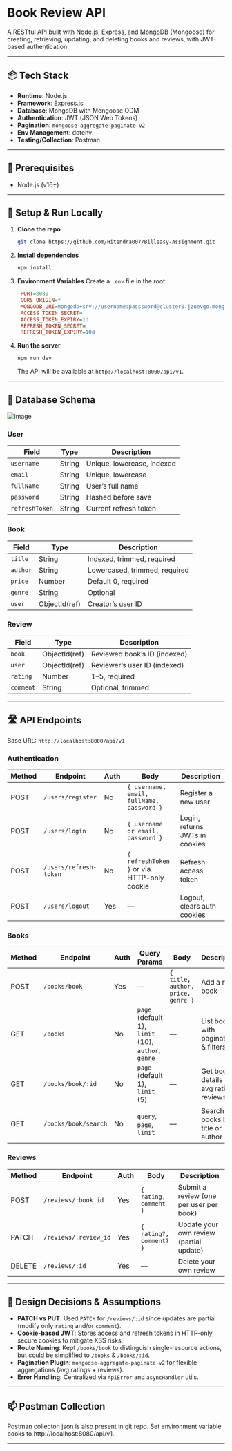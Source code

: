 # Book Review API

A RESTful API built with Node.js, Express, and MongoDB (Mongoose) for creating, retrieving, updating, and deleting books and reviews, with JWT-based authentication.

---

## 📦 Tech Stack

* **Runtime**: Node.js
* **Framework**: Express.js
* **Database**: MongoDB with Mongoose ODM
* **Authentication**: JWT (JSON Web Tokens)
* **Pagination**: `mongoose-aggregate-paginate-v2`
* **Env Management**: dotenv
* **Testing/Collection**: Postman

---

## 🌱 Prerequisites

* Node.js (v16+)

---

## 🚀 Setup & Run Locally

1. **Clone the repo**

   ```bash
   git clone https://github.com/Hitendra007/Billeasy-Assignment.git
   ```

2. **Install dependencies**

   ```bash
   npm install
   ```

3. **Environment Variables**
   Create a `.env` file in the root:

   ```ini
    PORT=8080
    CORS_ORIGIN=*
    MONGODB_URI=mongodb+srv://username:passsword@cluster0.jzuevgo.mongodb.net/
    ACCESS_TOKEN_SECRET=
    ACCESS_TOKEN_EXPIRY=1d
    REFRESH_TOKEN_SECRET=
    REFRESH_TOKEN_EXPIRY=10d
   ```

4. **Run the server**

   ```bash
   npm run dev
   ```

   The API will be available at `http://localhost:8000/api/v1`.

---

## 🔗 Database Schema
![image](https://github.com/user-attachments/assets/1b5bc071-3d0f-4e28-8128-28484c9e3971)

### User

| Field          | Type   | Description                |
| -------------- | ------ | -------------------------- |
| `username`     | String | Unique, lowercase, indexed |
| `email`        | String | Unique, lowercase          |
| `fullName`     | String | User’s full name           |
| `password`     | String | Hashed before save         |
| `refreshToken` | String | Current refresh token      |

### Book

| Field    | Type          | Description                   |
| -------- | ------------- | ----------------------------- |
| `title`  | String        | Indexed, trimmed, required    |
| `author` | String        | Lowercased, trimmed, required |
| `price`  | Number        | Default 0, required           |
| `genre`  | String        | Optional                      |
| `user`   | ObjectId(ref) | Creator’s user ID             |

### Review

| Field     | Type          | Description                  |
| --------- | ------------- | ---------------------------- |
| `book`    | ObjectId(ref) | Reviewed book’s ID (indexed) |
| `user`    | ObjectId(ref) | Reviewer’s user ID (indexed) |
| `rating`  | Number        | 1–5, required                |
| `comment` | String        | Optional, trimmed            |

---

## 🛣️ API Endpoints

Base URL: `http://localhost:8000/api/v1`

### Authentication

| Method | Endpoint               | Auth | Body                                       | Description                    |
| ------ | ---------------------- | ---- | ------------------------------------------ | ------------------------------ |
| POST   | `/users/register`      | No   | `{ username, email, fullName, password }`  | Register a new user            |
| POST   | `/users/login`         | No   | `{ username or email, password }`          | Login, returns JWTs in cookies |
| POST   | `/users/refresh-token` | No   | `{ refreshToken }` or via HTTP-only cookie | Refresh access token           |
| POST   | `/users/logout`        | Yes  | —                                          | Logout, clears auth cookies    |

### Books

| Method | Endpoint             | Auth | Query Params                                        | Body                              | Description                             |
| ------ | -------------------- | ---- | --------------------------------------------------- | --------------------------------- | --------------------------------------- |
| POST   | `/books/book`        | Yes  | —                                                   | `{ title, author, price, genre }` | Add a new book                          |
| GET    | `/books`             | No   | `page` (default 1), `limit` (10), `author`, `genre` | —                                 | List books with pagination & filters    |
| GET    | `/books/book/:id`    | No   | `page` (default 1), `limit` (5)                     | —                                 | Get book details + avg rating + reviews |
| GET    | `/books/book/search` | No   | `query`, `page`, `limit`                            | —                                 | Search books by title or author         |

### Reviews

| Method | Endpoint              | Auth | Body                    | Description                             |
| ------ | --------------------- | ---- | ----------------------- | --------------------------------------- |
| POST   | `/reviews/:book_id`   | Yes  | `{ rating, comment }`   | Submit a review (one per user per book) |
| PATCH  | `/reviews/:review_id` | Yes  | `{ rating?, comment? }` | Update your own review (partial update) |
| DELETE | `/reviews/:id`        | Yes  | —                       | Delete your own review                  |

---

## 📌 Design Decisions & Assumptions

* **PATCH vs PUT**: Used `PATCH` for `/reviews/:id` since updates are partial (modify only `rating` and/or `comment`).
* **Cookie-based JWT**: Stores access and refresh tokens in HTTP-only, secure cookies to mitigate XSS risks.
* **Route Naming**: Kept `/books/book` to distinguish single-resource actions, but could be simplified to `/books` & `/books/:id`.
* **Pagination Plugin**: `mongoose-aggregate-paginate-v2` for flexible aggregations (avg ratings + reviews).
* **Error Handling**: Centralized via `ApiError` and `asyncHandler` utils.

---

## 📫 Postman Collection

Postman collecton json is also present in git repo.
Set environment variable books to http://localhost:8080/api/v1. 

---
